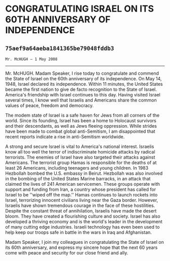 # CONGRATULATING ISRAEL ON ITS 60TH ANNIVERSARY OF INDEPENDENCE
## `75aef9a64aeba1841365be79048fddb3`
`Mr. McHUGH — 1 May 2008`

---


Mr. McHUGH. Madam Speaker, I rise today to congratulate and commend 
the State of Israel on the 60th anniversary of its independence. On May 
14, 1948, Israel declared its independence. Within 11 minutes, the 
United States became the first nation to give de facto recognition to 
the State of Israel. America's friendship with Israel continues to this 
day. Having visited Israel several times, I know well that Israelis and 
Americans share the common values of peace, freedom and democracy.

The modem state of Israel is a safe haven for Jews from all corners 
of the world. Since its founding, Israel has been a home to Holocaust 
survivors and their descendants, as well as Jews fleeing oppression. 
While strides have been made to combat global anti-Semitism, I am 
disappointed that recent reports indicate a rise in anti-Semitism 
worldwide.

A strong and secure Israel is vital to America's national interest. 
Israelis know all too well the terror of indiscriminate homicide 
attacks by radical terrorists. The enemies of Israel have also targeted 
their attacks against Americans. The terrorist group Hamas is 
responsible for the deaths of at least 26 Americans, including 
teenagers and young children. In 1983 Hezbollah bombed the U.S. embassy 
in Beirut. Hezbollah was also involved in the bombing of the United 
States Marine barracks, in an attack that claimed the lives of 241 
American servicemen. These groups operate with support and funding from 
Iran, a country whose president has called for Israel to be ''wiped off 
the map.'' Hamas continues to launch rockets into Israel, terrorizing 
innocent civilians living near the Gaza border. However, Israelis have 
shown tremendous courage in the face of these hostilities. Despite the 
constant threat of annihilation, Israelis have made the desert bloom. 
They have created a flourishing culture and society. Israel has also 
developed a thriving economy and is the world's leader in the 
development of many cutting edge industries. Israeli technology has 
even been used to help keep our troops safe in battle in the wars in 
Iraq and Afghanistan.

Madam Speaker, I join my colleagues in congratulating the State of 
Israel on its 60th anniversary, and express my sincere hope that the 
next 60 years come with peace and security for our close friend and 
ally.
